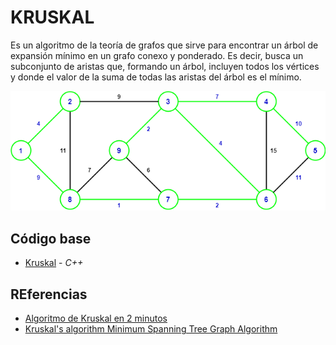 # KRUSKAL

Es un algoritmo de la teoría de grafos que sirve para encontrar un árbol de expansión mínimo en un grafo conexo y ponderado. 
Es decir, busca un subconjunto de aristas que, formando un árbol, incluyen todos los vértices y donde el valor de la suma de 
todas las aristas del árbol es el mínimo.

![Kruskal](https://raw.githubusercontent.com/AleS900/prueba/master/assets/kr.png)

## Código base

- [Kruskal](https://github.com/NatiBilbao/AlgoritmicaII2022/blob/main/Contenido/Capitulo%203/Teoria_de_grafos/Kruskal/kruskal.cpp) - _C++_

## REferencias
- [Algoritmo de Kruskal en 2 minutos](https://www.youtube.com/watch?v=71UQH7Pr9kU)
- [Kruskal's algorithm Minimum Spanning Tree Graph Algorithm](https://www.youtube.com/watch?v=fAuF0EuZVCk)
